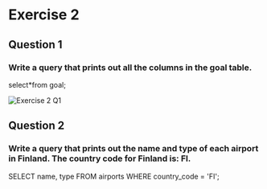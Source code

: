 # Exercise 2
## Question 1
### Write a query that prints out all the columns in the goal table.
select*from goal;

![Exercise 2 Q1](https://github.com/user-attachments/assets/bc1bdcd2-8e42-4273-9aa5-38e7b5787c17)

## Question 2
### Write a query that prints out the name and type of each airport in Finland. The country code for Finland is: FI.
SELECT name, type
FROM airports
WHERE country_code = 'FI';


